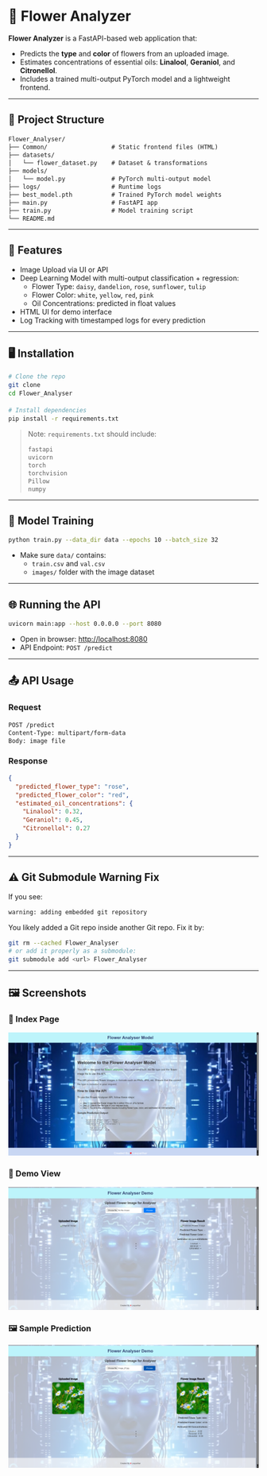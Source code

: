 
# 🌸 Flower Analyzer

**Flower Analyzer** is a FastAPI-based web application that:

- Predicts the **type** and **color** of flowers from an uploaded image.
- Estimates concentrations of essential oils: **Linalool**, **Geraniol**, and **Citronellol**.
- Includes a trained multi-output PyTorch model and a lightweight frontend.

---

## 🔧 Project Structure

```
Flower_Analyser/
├── Common/                  # Static frontend files (HTML)
├── datasets/
│   └── flower_dataset.py    # Dataset & transformations
├── models/
│   └── model.py             # PyTorch multi-output model
├── logs/                    # Runtime logs
├── best_model.pth           # Trained PyTorch model weights
├── main.py                  # FastAPI app
├── train.py                 # Model training script
└── README.md
```

---

## 🚀 Features

- Image Upload via UI or API
- Deep Learning Model with multi-output classification + regression:
  - Flower Type: `daisy`, `dandelion`, `rose`, `sunflower`, `tulip`
  - Flower Color: `white`, `yellow`, `red`, `pink`
  - Oil Concentrations: predicted in float values
- HTML UI for demo interface
- Log Tracking with timestamped logs for every prediction

---

## 🖥️ Installation

```bash
# Clone the repo
git clone 
cd Flower_Analyser

# Install dependencies
pip install -r requirements.txt
```

> Note: `requirements.txt` should include:
> ```
> fastapi
> uvicorn
> torch
> torchvision
> Pillow
> numpy
> ```

---

## 🧠 Model Training

```bash
python train.py --data_dir data --epochs 10 --batch_size 32
```

- Make sure `data/` contains:
  - `train.csv` and `val.csv`
  - `images/` folder with the image dataset

---

## 🌐 Running the API

```bash
uvicorn main:app --host 0.0.0.0 --port 8080
```

- Open in browser: [http://localhost:8080](http://localhost:8080)
- API Endpoint: `POST /predict`

---

## 📤 API Usage

### Request

```
POST /predict
Content-Type: multipart/form-data
Body: image file
```

### Response

```json
{
  "predicted_flower_type": "rose",
  "predicted_flower_color": "red",
  "estimated_oil_concentrations": {
    "Linalool": 0.32,
    "Geraniol": 0.45,
    "Citronellol": 0.27
  }
}
```

---

## ⚠️ Git Submodule Warning Fix

If you see:

```bash
warning: adding embedded git repository
```

You likely added a Git repo inside another Git repo. Fix it by:

```bash
git rm --cached Flower_Analyser
# or add it properly as a submodule:
git submodule add <url> Flower_Analyser
```

---

## 🖼️ Screenshots

### 🌼 Index Page
![Index Page](Common/Index.png)

### 🌻 Demo View
![Demo View](Common/Demo_View.png)

### 🖼️ Sample Prediction
![Sample Prediction](Common/sample.png)

